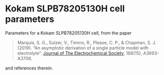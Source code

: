 # Kokam SLPB78205130H cell parameters

Parameters for a Kokam SLPB78205130H cell, from the paper

> Marquis, S. G., Sulzer, V., Timms, R., Please, C. P., & Chapman, S. J. (2019). “An asymptotic derivation of a single particle model with electrolyte”. [Journal of The Electrochemical Society](https://doi.org/10.1149/2.0341915jes), 166(15), A3693-A3706.

and references therein.
